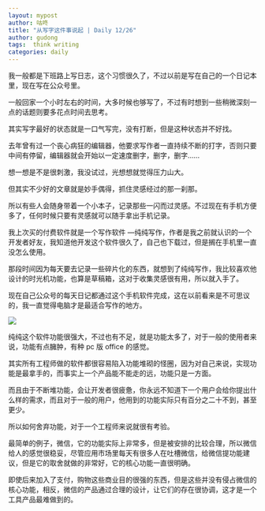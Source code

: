 ```yaml
---
layout: mypost
author: 咕咚
title: "从写字这件事说起 | Daily 12/26"
author: gudong
tags:  think writing
categories: daily
---
```


我一般都是下班路上写日志，这个习惯很久了，不过以前是写在自己的一个日记本里，现在写在公众号里。

一般回家一个小时左右的时间，大多时候也够写了，不过有时想到一些稍微深刻一点的话题则要多花点时间去思考。

其实写字最好的状态就是一口气写完，没有打断，但是这种状态并不好找。

去年曾有过一个丧心病狂的编辑器，他要求写作者一直持续不断的打字，否则只要中间有停留，编辑器就会开始以一定速度删字，删字，删字……

想一想是不是很刺激，我没试过，光想想就觉得压力山大。

但其实不少好的文章就是妙手偶得，抓住灵感经过的那一刹那。

所以有些人会随身带着一个小本子，记录那些一闪而过灵感。不过现在有手机方便多了，任何时候只要有灵感就可以随手拿出手机记录。

我上次买的付费软件就是一个写作软件 —纯纯写作，作者是我之前就认识的一个开发者好友，我知道他开发这个软件很久了，自己也下载过，但是搁在手机里一直没怎么使用。

那段时间因为每天要去记录一些碎片化的东西，就想到了纯纯写作，我比较喜欢他设计的时光机功能，也算是草稿箱，这对于收集灵感很有用，所以就入手了。

现在自己公众号的每天日记都通过这个手机软件完成，这在以前看来是不可思议的，我一直觉得电脑才是最适合写作的地方。

![](https://imgkr.cn-bj.ufileos.com/cef7c8a6-0db3-4507-833b-e2a0445349fb.jpg)

纯纯这个软件功能很强大，不过也有不足，就是功能太多了，对于一般的使用者来说，功能有点臃肿，有种 pc 版 office 的感觉。

其实所有工程师做的软件都很容易陷入功能堆砌的怪圈，因为对自己来说，实现功能是最拿手的，而事实上一个产品能不能走的远，功能只是一方面。

而且由于不断堆功能，会让开发者很疲惫，你永远不知道下一个用户会给你提出什么样的需求，而且对于一般的用户，他用到的功能实际只有百分之二十不到，甚至更少。

所以如何舍弃功能，对于一个工程师来说就很有考验。

最简单的例子，微信，它的功能实际上非常多，但是被安排的比较合理，所以微信给人的感觉很稳妥，尽管应用市场里每天有很多人在吐槽微信，给微信提功能建议，但是它的取舍就做的非常好，它的核心功能一直很明确。

即使后来加入了支付，购物这些商业目的很强的东西，但是这些并没有侵占微信的核心功能，相反，微信的产品通过合理的设计，让它们的存在很协调，这才是一个工具产品最难做到的。
